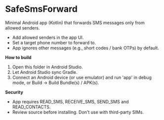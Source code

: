 # SafeSmsForward

Minimal Android app (Kotlin) that forwards SMS messages only from allowed senders.
- Add allowed senders in the app UI.
- Set a target phone number to forward to.
- App ignores other messages (e.g., short codes / bank OTPs) by default.

**How to build**
1. Open this folder in Android Studio.
2. Let Android Studio sync Gradle.
3. Connect an Android device (or use emulator) and run 'app' in debug mode, or Build -> Build Bundle(s) / APK(s).

**Security**
- App requires READ_SMS, RECEIVE_SMS, SEND_SMS and READ_CONTACTS.
- Review source before installing. Don't use with third-party SIMs.

